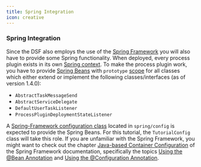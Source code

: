 ```yaml
---
title: Spring Integration
icon: creative
---
```


### Spring Integration

Since the DSF also employs the use of the [Spring Framework](https://spring.io/projects/spring-framework) you will also
have to provide some Spring functionality.
When deployed, every process plugin exists in its own [Spring context](https://docs.spring.io/spring-framework/reference/core/beans/introduction.html). To make the process plugin work, you
have to provide [Spring Beans](https://docs.spring.io/spring-framework/reference/core/beans/definition.html) with `prototype` [scope](https://docs.spring.io/spring-framework/reference/core/beans/factory-scopes.html) for all classes which either extend or implement the following classes/interfaces (as of version 1.4.0):
- `AbstractTaskMessageSend`
- `AbstractServiceDelegate`
- `DefaultUserTaskListener`
- `ProcessPluginDeploymentStateListener`

A [Spring-Framework configuration class](https://docs.spring.io/spring-framework/docs/current/reference/html/core.html#beans-java-basic-concepts) located in `spring/config` is expected to provide the Spring Beans.
For this tutorial, the `TutorialConfig` class will take this role. 
If you are unfamiliar with the Spring Framework, you might want to check out the chapter [Java-based Container Configuration](https://docs.spring.io/spring-framework/reference/core/beans/java.html)
of the Spring Framework documentation, specifically the topics [Using the @Bean Annotation](https://docs.spring.io/spring-framework/reference/core/beans/java/bean-annotation.html) and [Using the @Configuration Annotation](https://docs.spring.io/spring-framework/reference/core/beans/java/configuration-annotation.html).